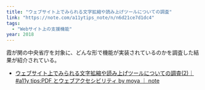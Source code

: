 ```yaml
---
title: "ウェブサイト上でみられる文字拡縮や読み上げツールについての調査"
link: "https://note.com/a11ytips_note/n/n6d21ce7d1dc4"
tags:
  - "Webサイト上の支援機能"
year: 2018
---
```


霞が関の中央省庁を対象に、どんな形で機能が実装されているのかを調査した結果が紹介されている。

- [ウェブサイト上でみられる文字拡縮や読み上げツールについての調査(2)｜#a11y tips:PDF とウェブアクセシビリティ by moya ｜ note](https://note.com/a11ytips_note/n/n1f0ab1f4f954)
